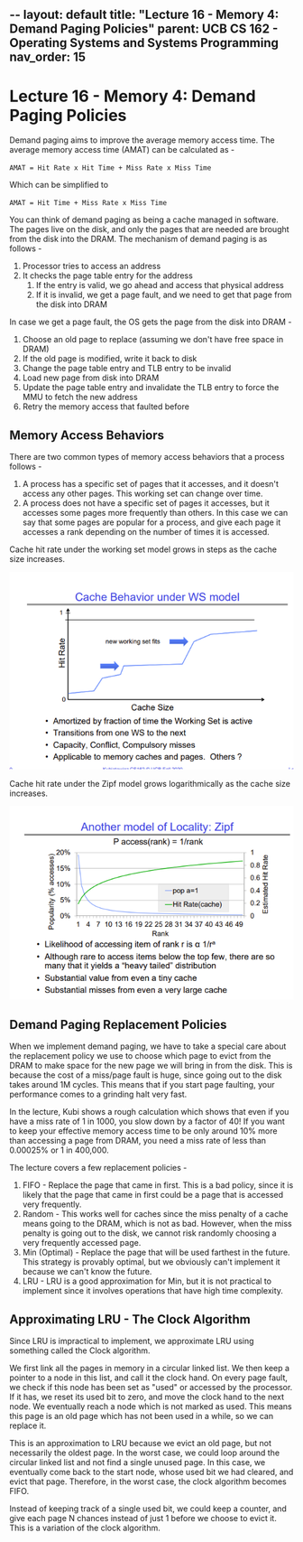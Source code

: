 --
layout: default
title: "Lecture 16 - Memory 4: Demand Paging Policies"
parent: UCB CS 162 - Operating Systems and Systems Programming
nav_order: 15
---

# Lecture 16 - Memory 4: Demand Paging Policies

Demand paging aims to improve the average memory access time. The average memory access time (AMAT) can be calculated as -

`AMAT = Hit Rate x Hit Time + Miss Rate x Miss Time`

Which can be simplified to 

`AMAT = Hit Time + Miss Rate x Miss Time`

You can think of demand paging as being a cache managed in software. The pages live on the disk, and only the pages that are needed are brought from the disk into the DRAM. The mechanism of demand paging is as follows -

1. Processor tries to access an address
2. It checks the page table entry for the address
   1. If the entry is valid, we go ahead and access that physical address
   2. If it is invalid, we get a page fault, and we need to get that page from the disk into DRAM

In case we get a page fault, the OS gets the page from the disk into DRAM -

1. Choose an old page to replace (assuming we don't have free space in DRAM)
2. If the old page is modified, write it back to disk
3. Change the page table entry and TLB entry to be invalid
4. Load new page from disk into DRAM
5. Update the page table entry and invalidate the TLB entry to force the MMU to fetch the new address
6. Retry the memory access that faulted before

## Memory Access Behaviors
There are two common types of memory access behaviors that a process follows - 

1. A process has a specific set of pages that it accesses, and it doesn't access any other pages. This working set can change over time.
2. A process does not have a specific set of pages it accesses, but it accesses some pages more frequently than others. In this case we can say that some pages are popular for a process, and give each page it accesses a rank depending on the number of times it is accessed.

Cache hit rate under the working set model grows in steps as the cache size increases.

![Cache behavior under the working set model](./media/lec16-1.png)

Cache hit rate under the Zipf model grows logarithmically as the cache size increases.

![Cache behavior under the Zipf model](./media/lec16-2.png)

## Demand Paging Replacement Policies
When we implement demand paging, we have to take a special care about the replacement policy we use to choose which page to evict from the DRAM to make space for the new page we will bring in from the disk. This is because the cost of a miss/page fault is huge, since going out to the disk takes around 1M cycles. This means that if you start page faulting, your performance comes to a grinding halt very fast.

In the lecture, Kubi shows a rough calculation which shows that even if you have a miss rate of 1 in 1000, you slow down by a factor of 40! If you want to keep your effective memory access time to be only around 10% more than accessing a page from DRAM, you need a miss rate of less than 0.00025% or 1 in 400,000.

The lecture covers a few replacement policies -

1. FIFO - Replace the page that came in first. This is a bad policy, since it is likely that the page that came in first could be a page that is accessed very frequently.
2. Random - This works well for caches since the miss penalty of a cache means going to the DRAM, which is not as bad. However, when the miss penalty is going out to the disk, we cannot risk randomly choosing a very frequently accessed page.
3. Min (Optimal) - Replace the page that will be used farthest in the future. This strategy is provably optimal, but we obviously can't implement it because we can't know the future.
4. LRU - LRU is a good approximation for Min, but it is not practical to implement since it involves operations that have high time complexity.

## Approximating LRU - The Clock Algorithm
Since LRU is impractical to implement, we approximate LRU using something called the Clock algorithm.

We first link all the pages in memory in a circular linked list. We then keep a pointer to a node in this list, and call it the clock hand. On every page fault, we check if this node has been set as "used" or accessed by the processor. If it has, we reset its used bit to zero, and move the clock hand to the next node. We eventually reach a node which is not marked as used. This means this page is an old page which has not been used in a while, so we can replace it.

This is an approximation to LRU because we evict an old page, but not necessarily the oldest page. In the worst case, we could loop around the circular linked list and not find a single unused page. In this case, we eventually come back to the start node, whose used bit we had cleared, and evict that page. Therefore, in the worst case, the clock algorithm becomes FIFO.

Instead of keeping track of a single used bit, we could keep a counter, and give each page N chances instead of just 1 before we choose to evict it. This is a variation of the clock algorithm.